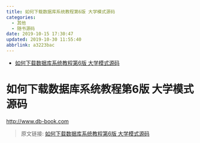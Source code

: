```yaml
---
title: 如何下载数据库系统教程第6版 大学模式源码
categories: 
  - 其他
  - 随书源码
date: 2019-10-15 17:30:47
updated: 2019-10-30 11:55:40
abbrlink: a3223bac
---
```

- [如何下载数据库系统教程第6版 大学模式源码](/blog/html/a3223bac/#如何下载数据库系统教程第6版-大学模式源码)

<!--more-->
<script src="https://cdn.bootcss.com/jquery/3.4.0/jquery.slim.min.js"></script>
<script>$(document).ready(function () {$(".post-body > ul:nth-child(1)").hide();});</script>

<!--end-->
# 如何下载数据库系统教程第6版 大学模式源码 #
http://www.db-book.com

>原文链接: [如何下载数据库系统教程第6版 大学模式源码](https://lanlan2017.github.io/blog/a3223bac/)